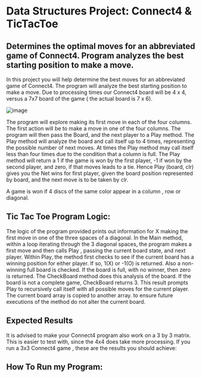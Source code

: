# Data Structures Project: Connect4 & TicTacToe
## Determines the optimal moves for an abbreviated game of Connect4. Program analyzes the best starting position to make a move.

In this project you will help determine the best moves for an abbreviated game of Connect4. 
The program will analyze the best starting position to make a move. Due to processing times our 
Connect4 board will be 4 x 4, versus a 7x7 board of the game ( the actual board is 7 x 6).

![image](https://user-images.githubusercontent.com/22229544/64372103-1e5ca700-cff0-11e9-8d73-94e5e1b05a32.png)

The program will explore making its first move in each of the four columns. The first action will be to make a move in one of the 
four columns. The program will then pass the Board, and the next player to a Play method. The Play method will analyze the board 
and call itself up to 4 times, representing the possible number of next moves. At times the Play method may call itself less than 
four times due to the condition that a column is full. The Play method will return a 1 if the game is won by the first player, -1 
if won by the second player, and zero, if that moves leads to a tie.  Hence Play (board, clr)  gives you the Net wins for first player, 
given the board position represented by board, and the next move is to be taken by clr.

A game is won if 4 discs of the same color appear in a column , row or diagonal.

## Tic Tac Toe Program Logic:
The logic of the program provided prints out information for X making the first move in one of the three spaces of a diagonal. In the Main method, within a loop iterating through the 3 diagonal spaces, the program makes a first move and then calls Play , passing the current board state, and next player. 
Within Play, the method first checks to see if the current board has a winning position for either player. If so, 1(X)  or -1(O) is returned. Also a non-winning full board is checked. If the board is full, with no winner, then zero is returned. The CheckBoard method does this analysis of the board.
If the board is not a complete game, CheckBoard returns 3. This result prompts Play to recursively call itself with all possible moves for the current player. The current board array is copied to another array. to ensure future executions of the method do not alter the current board.

## Expected Results
It is advised to make your Connect4 program also work on a 3 by 3 matrix. This is easier to test with, since the 4x4 does take more processing. If you run a 3x3 Connect4 game , these are the results you should achieve:

## How To Run my Program:
